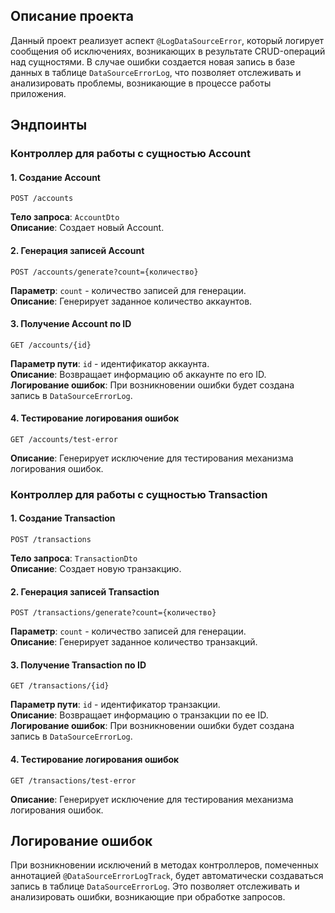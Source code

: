 ## Описание проекта

Данный проект реализует аспект `@LogDataSourceError`, который логирует сообщения об исключениях, возникающих в результате CRUD-операций над сущностями. В случае ошибки создается новая запись в базе данных в таблице `DataSourceErrorLog`, что позволяет отслеживать и анализировать проблемы, возникающие в процессе работы приложения.

## Эндпоинты

### Контроллер для работы с сущностью Account

#### 1. Создание Account

```http
POST /accounts
```
**Тело запроса**: `AccountDto`  
**Описание**: Создает новый Account.

#### 2. Генерация записей Account

```http
POST /accounts/generate?count={количество}
```
**Параметр**: `count` - количество записей для генерации.  
**Описание**: Генерирует заданное количество аккаунтов.

#### 3. Получение Account по ID

```http
GET /accounts/{id}
```
**Параметр пути**: `id` - идентификатор аккаунта.  
**Описание**: Возвращает информацию об аккаунте по его ID.  
**Логирование ошибок**: При возникновении ошибки будет создана запись в `DataSourceErrorLog`.

#### 4. Тестирование логирования ошибок

```http
GET /accounts/test-error
```
**Описание**: Генерирует исключение для тестирования механизма логирования ошибок.

### Контроллер для работы с сущностью Transaction

#### 1. Создание Transaction

```http
POST /transactions
```
**Тело запроса**: `TransactionDto`  
**Описание**: Создает новую транзакцию.

#### 2. Генерация записей Transaction

```http
POST /transactions/generate?count={количество}
```
**Параметр**: `count` - количество записей для генерации.  
**Описание**: Генерирует заданное количество транзакций.

#### 3. Получение Transaction по ID

```http
GET /transactions/{id}
```
**Параметр пути**: `id` - идентификатор транзакции.  
**Описание**: Возвращает информацию о транзакции по ее ID.  
**Логирование ошибок**: При возникновении ошибки будет создана запись в `DataSourceErrorLog`.

#### 4. Тестирование логирования ошибок

```http
GET /transactions/test-error
```
**Описание**: Генерирует исключение для тестирования механизма логирования ошибок.


## Логирование ошибок

При возникновении исключений в методах контроллеров, помеченных аннотацией `@DataSourceErrorLogTrack`, будет автоматически создаваться запись в таблице `DataSourceErrorLog`. Это позволяет отслеживать и анализировать ошибки, возникающие при обработке запросов.
